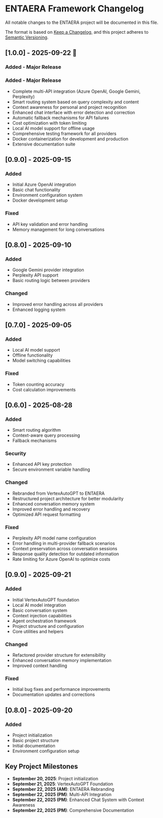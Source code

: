 # ENTAERA Framework Changelog

All notable changes to the ENTAERA project will be documented in this file.

The format is based on [Keep a Changelog](https://keepachangelog.com/en/1.0.0/),
and this project adheres to [Semantic Versioning](https://semver.org/spec/v2.0.0.html).

## [1.0.0] - 2025-09-22 🚀

### Added - Major Release

### Added - Major Release
- Complete multi-API integration (Azure OpenAI, Google Gemini, Perplexity)
- Smart routing system based on query complexity and content
- Context awareness for personal and project recognition
- Enhanced chat interface with error detection and correction
- Automatic fallback mechanisms for API failures
- Cost optimization with token limiting
- Local AI model support for offline usage
- Comprehensive testing framework for all providers
- Docker containerization for development and production
- Extensive documentation suite

## [0.9.0] - 2025-09-15

### Added
- Initial Azure OpenAI integration
- Basic chat functionality
- Environment configuration system
- Docker development setup

### Fixed
- API key validation and error handling
- Memory management for long conversations

## [0.8.0] - 2025-09-10

### Added
- Google Gemini provider integration
- Perplexity API support
- Basic routing logic between providers

### Changed
- Improved error handling across all providers
- Enhanced logging system

## [0.7.0] - 2025-09-05

### Added
- Local AI model support
- Offline functionality
- Model switching capabilities

### Fixed
- Token counting accuracy
- Cost calculation improvements

## [0.6.0] - 2025-08-28

### Added
- Smart routing algorithm
- Context-aware query processing
- Fallback mechanisms

### Security
- Enhanced API key protection
- Secure environment variable handling

### Changed
- Rebranded from VertexAutoGPT to ENTAERA
- Restructured project architecture for better modularity
- Enhanced conversation memory system
- Improved error handling and recovery
- Optimized API request formatting

### Fixed
- Perplexity API model name configuration
- Error handling in multi-provider fallback scenarios
- Context preservation across conversation sessions
- Response quality detection for outdated information
- Rate limiting for Azure OpenAI to optimize costs

## [0.9.0] - 2025-09-21

### Added
- Initial VertexAutoGPT foundation
- Local AI model integration
- Basic conversation system
- Context injection capabilities
- Agent orchestration framework
- Project structure and configuration
- Core utilities and helpers

### Changed
- Refactored provider structure for extensibility
- Enhanced conversation memory implementation
- Improved context handling

### Fixed
- Initial bug fixes and performance improvements
- Documentation updates and corrections

## [0.8.0] - 2025-09-20

### Added
- Project initialization
- Basic project structure
- Initial documentation
- Environment configuration setup

## Key Project Milestones

- **September 20, 2025**: Project initialization
- **September 21, 2025**: VertexAutoGPT Foundation
- **September 22, 2025 (AM)**: ENTAERA Rebranding
- **September 22, 2025 (PM)**: Multi-API Integration
- **September 22, 2025 (PM)**: Enhanced Chat System with Context Awareness
- **September 22, 2025 (PM)**: Comprehensive Documentation